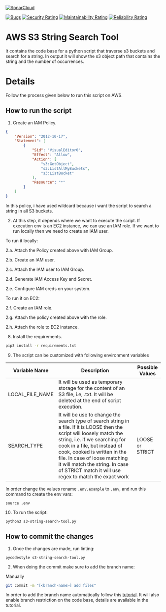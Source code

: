 [![SonarCloud](https://sonarcloud.io/images/project_badges/sonarcloud-black.svg)](https://sonarcloud.io/summary/new_code?id=aliartiza75_s3-string-search-tool)

[![Bugs](https://sonarcloud.io/api/project_badges/measure?project=aliartiza75_s3-string-search-tool&metric=bugs)](https://sonarcloud.io/summary/new_code?id=aliartiza75_s3-string-search-tool)
[![Security Rating](https://sonarcloud.io/api/project_badges/measure?project=aliartiza75_s3-string-search-tool&metric=security_rating)](https://sonarcloud.io/summary/new_code?id=aliartiza75_s3-string-search-tool)
[![Maintainability Rating](https://sonarcloud.io/api/project_badges/measure?project=aliartiza75_s3-string-search-tool&metric=sqale_rating)](https://sonarcloud.io/summary/new_code?id=aliartiza75_s3-string-search-tool)
[![Reliability Rating](https://sonarcloud.io/api/project_badges/measure?project=aliartiza75_s3-string-search-tool&metric=reliability_rating)](https://sonarcloud.io/summary/new_code?id=aliartiza75_s3-string-search-tool)

# AWS S3 String Search Tool
It contains the code base for a python script that traverse s3 buckets and search for a string. In output it will show the s3 object path that contains the string and the number of occurrences.


# Details

Follow the process given below to run this script on AWS.

## How to run the script

1. Create an IAM Policy.
```json
{
    "Version": "2012-10-17",
    "Statement": [
        {
            "Sid": "VisualEditor0",
            "Effect": "Allow",
            "Action": [
                "s3:GetObject",
                "s3:ListAllMyBuckets",
                "s3:ListBucket"
            ],
            "Resource": "*"
        }
    ]
}
```
In this policy, i have used wildcard because i want the script to search a string in all S3 buckets.


2. At this step, it depends where we want to execute the script. If execution env is an EC2 instance, we can use an IAM role. If we want to run locally then we need to create an IAM user.


To run it locally:

  2.a. Attach the Policy created above with IAM Group.

  2.b. Create an IAM user.

  2.c. Attach the IAM user to IAM Group.

  2.d. Generate IAM Access Key and Secret.

  2.e. Configure IAM creds on your system.

To run it on EC2:

  2.f. Create an IAM role.

  2.g. Attach the policy created above with the role.

  2.h. Attach the role to EC2 instance.


8. Install the requirements.
```bash
pip3 install -r requirements.txt
```

9. The script can be customized with following environment variables

| Variable Name | Description | Possible Values |
|--------|-------|-------|
| LOCAL_FILE_NAME | It will be used as temporary storage for the content of an S3 file, i.e, <anything>.txt. It will be deleted at the end of script execution. |
| SEARCH_TYPE | It will be use to change the search type of search string in a file. If it is LOOSE then the script will loosely match the string, i.e. if we searching for cook in a file, but instead of cook, cooked is written in the file. In case of loose matching it will match the string. In case of STRICT match it will use regex to match the exact work | LOOSE or STRICT|

In order change the values rename `.env.example` to `.env`, and run this command to create the env vars:

```
source .env
```


10. To run the script:

```
python3 s3-string-search-tool.py
```


## How to commit the changes

1. Once the changes are made, run linting:

```
pycodestyle s3-string-search-tool.py
```

2. When doing the commit make sure to add the branch name:

Manually

```bash
git commit -m "[<branch-name>] add files"
```

In order to add the branch name automatically follow this [tutorial](https://medium.com/@aliartiza75/add-git-branch-name-to-each-commit-3acb60ab6bc9). It will also enable branch restriction on the code base, details are available in the tutorial.
